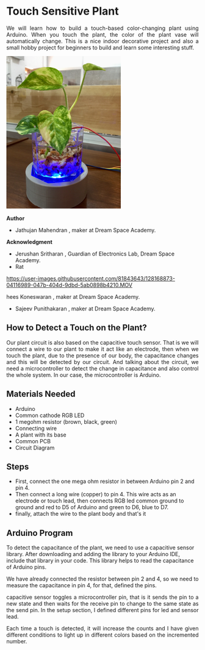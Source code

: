 

# Touch Sensitive Plant

<p align="justify">We will learn how to build a touch-based color-changing plant using Arduino. When you touch the plant, the color of the plant vase will automatically change. This is a nice indoor decorative project and also a small hobby project for beginners to build and learn some interesting stuff.</p>

<img src="source/image1.jpg" height="400px" weidth="400px">

**Author**
 * Jathujan Mahendran , maker at Dream Space Academy.

**Acknowledgment**
 * Jerushan Sritharan , Guardian of Electronics Lab, Dream Space Academy.
 * Rat

https://user-images.githubusercontent.com/81843643/128168873-04116989-047b-404d-9dbd-5ab0898b4210.MOV

hees Koneswaran , maker at Dream Space Academy. 
 * Sajeev Punithakaran , maker at Dream Space Academy.
  

## How to Detect a Touch on the Plant?
<p align="justify"> Our plant circuit is also based on the capacitive touch sensor. That is we will connect a wire to our plant to make it act like an electrode, then when we touch the plant, due to the presence of our body, the capacitance changes and this will be detected by our circuit. And talking about the circuit, we need a microcontroller to detect the change in capacitance and also control the whole system. In our case, the microcontroller is Arduino. </p>

## Materials Needed
* Arduino
* Common cathode RGB LED
* 1 megohm resistor (brown, black, green)
* Connecting wire
* A plant with  its base
* Common PCB
* Circuit Diagram 

## Steps


- First, connect the one mega ohm resistor in between Arduino pin 2 and pin 4. 
- Then connect a long wire (copper) to pin 4. This wire acts as an electrode or touch lead, then connects RGB led common ground to ground and red to D5 of Arduino and green to D6, blue to D7.
- finally, attach the wire to the plant body and that's it 


 
## Arduino Program 

<p align="justify"> 

To detect the capacitance of the plant, we need to use a capacitive sensor library. 
After downloading and adding the library to your Arduino IDE, include that library in your code. This library helps to read the capacitance of Arduino pins.
</p>

<p align="justify"> 
We have already connected the resistor between pin 2 and 4, so we need to measure the capacitance in pin 4, for that, defined the pins.</p>
<p align="justify"> 
capacitive sensor toggles a microcontroller pin, that is it sends the pin to a new state and then waits for the receive pin to change to the same state as the send pin. In the setup section, I defined different pins for led and sensor lead.</p>
<p align="justify"> 
Each time a touch is detected, it will increase the counts and I have given different conditions to light up in different colors based on the incremented number.</p>

